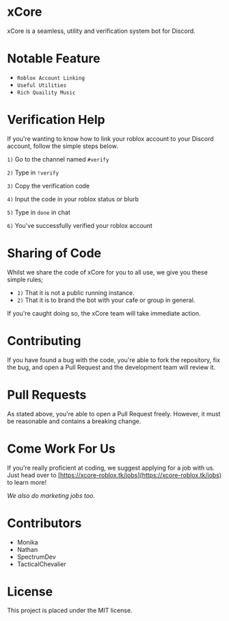# xCore
xCore is a seamless, utility and verification system bot for Discord.

# Notable Feature
- `Roblox Account Linking`
- `Useful Utilities`
- `Rich Quaility Music`

# Verification Help
If you're wanting to know how to link your roblox account to your Discord account, follow the simple steps below.

`1)` Go to the channel named `#verify`

`2)` Type in `!verify`

`3)` Copy the verification code

`4)` Input the code in your roblox status or blurb

`5)` Type in `done` in chat

`6)` You've successfully verified your roblox account

# Sharing of Code
Whilst we share the code of xCore for you to all use, we give you these simple rules;
- `1)` That it is not a public running instance.
- `2)` That it is to brand the bot with your cafe or group in general.

If you're caught doing so, the xCore team will take immediate action.

# Contributing
If you have found a bug with the code, you're able to fork the repository, fix the bug, and open a Pull Request and the development team will review it.

# Pull Requests
As stated above, you're able to open a Pull Request freely.
However, it must be reasonable and contains a breaking change.

# Come Work For Us
If you're really proficient at coding, we suggest applying for a job with us. Just head over to [https://xcore-roblox.tk/jobs](https://xcore-roblox.tk/jobs) to learn more!

*We also do marketing jobs too.*

# Contributors
- Monika
- Nathan
- SpectrumDev
- TacticaIChevalier

# License
This project is placed under the MIT license.
